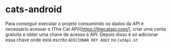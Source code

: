 # cats-android
Para conseguir executar o projeto consumindo os dados da API é necessário acessar o (The Cat API)[https://thecatapi.com/], criar uma conta gratuita e obter uma chave de acesso à API.
Depois disso é só adicionar essa chave onde está escrito `ADICIONAR KEY AQUI` no `CatApi.kt`